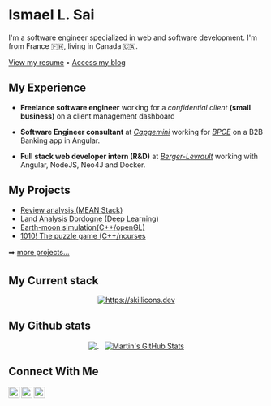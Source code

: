 
# Ismael L. Sai 

I'm a software engineer specialized in web and software development. I'm from France :fr:, living in Canada 🇨🇦.

[View my resume](http://ismaelsai.com/assets/resume/resume_final.pdf) • [Access my blog](https://my-blog-lx7y6lb5a-izzys-projects-fc8cd514.vercel.app/)

## My Experience

- **Freelance software engineer** working for a _confidential client_ **(small business)** on a client management dashboard
  
- **Software Engineer consultant** at [_Capgemini_](https://www.capgemini.com/fr-fr/) working for [_BPCE_](https://www.groupebpce.com/en/homepage-2/) on a B2B Banking app in Angular.

- **Full stack web developer intern (R&D)** at [_Berger-Levrault_](https://www.berger-levrault.com/fr/) working with Angular, NodeJS, Neo4J and Docker.
    
## My Projects

- [Review analysis (MEAN Stack)](https://github.com/SAIIsmael/reviewAnalysis)
- [Land Analysis Dordogne (Deep Learning)](https://github.com/SAIIsmael/AnalyseTerrainDordogne)
- [Earth-moon simulation(C++/openGL)](https://github.com/SAIIsmael/earth-moonSystem)
- [1010! The puzzle game (C++/ncurses](https://github.com/SAIIsmael/1010-the-puzzle-game)

➡️ [more projects...](https://github.com/SAIIsmael)

## My Current  stack
<p align="center">
  <a href="https://skillicons.dev">
    <img  src="https://skillicons.dev/icons?i=linux,bash,vscode,java,c,javascript,typescript,angular,nodejs,react,symfony,mongodb,mysql,docker,git" alt="https://skillicons.dev"/>
  </a>
</p>

## My Github stats
<p align="center">
<a href="https://github.com/SAIIsmael">
  <img align="center" src="https://github-readme-stats.vercel.app/api/top-langs/?username=SAIIsmael&hide=html,textex,jupyter%20notebook,css&langs_count=3&title_color=ffffff&theme=dracula" />
</a>&nbsp;&nbsp;
<a href="https://github.com/SAIIsmael">
  <img align="center" src="https://github-readme-stats.vercel.app/api?username=SAIISmael&show_icons=true&line_height=27&count_private=true&title_color=ffffff&theme=dracula" alt="Martin's GitHub Stats" />
</a>
</p>

## Connect With Me
[<img align="left" alt="YouTube" height="22px" src="https://custom-icon-badges.demolab.com/badge/youtube-red.svg?logo=youtube&logoSource=feather" />][youtube]

[<img align="left" alt="LinkedIn" height="22px" src="https://img.shields.io/badge/LinkedIn-0077B5?style=for-the-badge&logo=linkedin&logoColor=white" />][linkedin]
[<img align="left" alt="Buy me a coffee"  height="22px" src="https://cdn.buymeacoffee.com/buttons/v2/default-yellow.png">][bmc]

[youtube]: https://www.youtube.com/channel/UCchPSimP8vpZzWGiBdTjbwA
[linkedin]: https://www.linkedin.com/in/isma%C3%ABl-sa%C3%AF-97a338193/
[bmc]: https://www.buymeacoffee.com/saiismael



